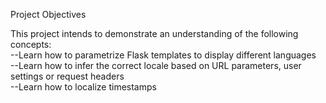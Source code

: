 Project Objectives

This project intends to demonstrate an understanding of the following concepts:<br>
--Learn how to parametrize Flask templates to display different languages<br>
--Learn how to infer the correct locale based on URL parameters, user settings or request headers<br>
--Learn how to localize timestamps
